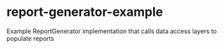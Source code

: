 # report-generator-example
Example ReportGenerator implementation that calls data access layers to populate reports
